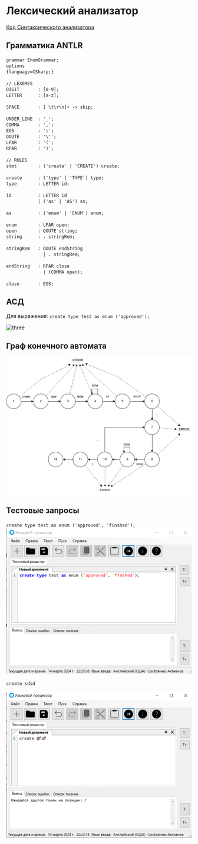 # Лексический анализатор

[Код Синтаксического анализатора](/code/WindowsFormsApp1/Core/Parser)

## Грамматика ANTLR

```
grammar EnumGrammar;
options
{language=CSharp;}

// LEXEMES
DIGIT       : [0-9];
LETTER      : [a-z];

SPACE       : [ \t\r\n]+ -> skip;

UNDER_LINE  : '_';
COMMA       : ',';
EOS         : ';';
QOUTE       : '\'';
LPAR        : '(';
RPAR        : ')';

// RULES
stmt        : ('create' | 'CREATE') create;

create      : ('type' | 'TYPE') type;
type        : LETTER id;

id          : LETTER id
            | ('as' | 'AS') as;

as          : ('enum' | 'ENUM') enum;

enum        : LPAR open;
open        : QOUTE string;
string      : . stringRem;

stringRem   : QOUTE endString
              | . stringRem;

endString   : RPAR close
              | (COMMA open);

close       : EOS;

```
## АСД

Для выражения: `create type test as enum ('approved');`

![three](https://github.com/IRuuy/LanguageProcessor/assets/86529035/737545be-d963-4ca0-a1e6-77d2151a1691)

## Граф конечного автомата 
![Диаграмма сканера](stateMachineGraph.jpg)

## Тестовые запросы
`create type test as enum ('approved', 'finshed');`
![Пример работы](success.png)

`create sdsd`

![Пример работы](warning.png)


